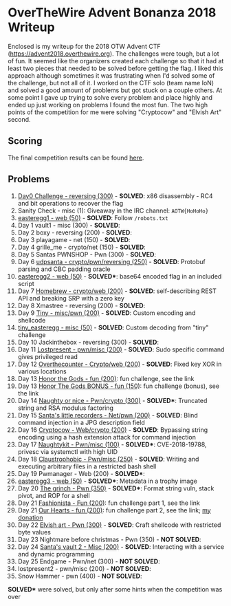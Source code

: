 # OverTheWire Advent Bonanza 2018 Writeup

Enclosed is my writeup for the 2018 OTW Advent CTF (https://advent2018.overthewire.org). The challenges were tough, but a lot of fun. It seemed like the organizers created each challenge so that it had at least two pieces that needed to be solved before getting the flag. I liked this approach although sometimes it was frustrating when I'd solved some of the challenge, but not all of it. I worked on the CTF solo (team name IoN) and solved a good amount of problems but got stuck on a couple others. At some point I gave up trying to solve every problem and place highly and ended up just working on problems I found the most fun. The two high points of the competition for me were solving "Cryptocow" and "Elvish Art" second.

## Scoring

The final competition results can be found [here](https://advent2018.overthewire.org/dashboard/scoreboard/).

## Problems

1. [Day0 Challenge - reversing (300)](./day0.md) - __SOLVED__: x86 disassembly - RC4 and bit operations to recover the flag
2. Sanity Check - misc (1): Giveaway in the IRC channel: `AOTW{HoHoHo}`
3. [easteregg1 - web (50)](./easteregg1.md) - __SOLVED__: Follow `/robots.txt`
4. Day 1 vault1 - misc (300) - __SOLVED__: 
5. Day 2 boxy - reversing (200) - __SOLVED__: 
6. Day 3 playagame - net (150) - __SOLVED__: 
7. Day 4 grille_me - crypto/net (150) - __SOLVED__: 
8. Day 5 Santas PWNSHOP - Pwn (300) - __SOLVED__: 
9. Day 6 [udpsanta - crypto/pwn/reversing (250)](./day6.md) - __SOLVED__: Protobuf parsing and CBC padding oracle
10. [easteregg2 - web (50)](./easteregg2.md) - __SOLVED*__: base64 encoded flag in an included script
11. Day 7 [Homebrew - crypto/web (200)](./day7.md) - __SOLVED__: self-describing REST API and breaking SRP with a zero key
12. Day 8 Xmastree - reversing (200) - __SOLVED__: 
13. Day 9 [Tiny - misc/pwn (200)](./day9.md) - __SOLVED__: Custom encoding and shellcode
14. [tiny_easteregg - misc (50)](./tiny_easteregg.md) - __SOLVED__: Custom decoding from "tiny" challenge
15. Day 10 Jackinthebox - reversing (300) - __SOLVED__: 
16. Day 11 [Lostpresent - pwn/misc (200)](./day11.md) - __SOLVED__: Sudo specific command gives privileged read
17. Day 12 [Overthecounter - Crypto/web (200)](./day12.md) - __SOLVED__: Fixed key XOR in various locations
18. Day 13 [Honor the Gods - fun (200)](https://github.com/OverTheWireOrg/advent2018-honorthegods): fun challenge, see the link
19. Day 13 [Honor The Gods BONUS - fun (150)](https://github.com/OverTheWireOrg/advent2018-honorthegods): fun challenge (bonus), see the link
20. Day 14 [Naughty or nice - Pwn/crypto (300)](./day14.md) - __SOLVED*__: Truncated string and RSA modulus factoring
21. Day 15 [Santa's little recorders - Net/pwn (200)](./day15.md) - __SOLVED__: Blind command injection in a JPG description field
22. Day 16 [Cryptocow - Web/crypto (200)](./day16.md) - __SOLVED__: Bypassing string encoding using a hash extension attack for command injection
23. Day 17 [Naughtykit - Pwn/misc (100)](./day17.md) - __SOLVED*__: CVE-2018-19788, privesc via systemctl with high UID
24. Day 18 [Claustrophobic - Pwn/misc (250)](./day18.md) - __SOLVED__: Writing and executing arbitrary files in a restricted bash shell
25. Day 19 Pwmanager - Web (200) - __SOLVED*__: 
26. [easteregg3 - web (50)](./easteregg3.md) - __SOLVED*__: Metadata in a trophy image
27. Day 20 [The grinch - Pwn (350)](./day20.md) - __SOLVED*__: Format string vuln, stack pivot, and ROP for a shell
28. Day 21 [Fashionista - Fun (200)](https://github.com/OverTheWireOrg/advent2018-fashionista): fun challenge part 1, see the link
29. Day 21 [Our Hearts - fun (200)](https://github.com/OverTheWireOrg/advent2018-fashionista): fun challenge part 2, see the link; [my donation](https://twitter.com/jwnovak/status/1077224297553412098)
30. Day 22 [Elvish art - Pwn (300)](./day22.md) - __SOLVED__: Craft shellcode with restricted byte values
31. Day 23 Nightmare before christmas - Pwn (350) - __NOT SOLVED__: 
32. Day 24 [Santa's vault 2 - Misc (200)](./day24.md) - __SOLVED__: Interacting with a service and dynamic programming
33. Day 25 Endgame - Pwn/net (300) - __NOT SOLVED__: 
34. lostpresent2 - pwn/misc (200) - __NOT SOLVED__: 
35. Snow Hammer - pwn (400) - __NOT SOLVED__:

__SOLVED*__ were solved, but only after some hints when the competition was over

